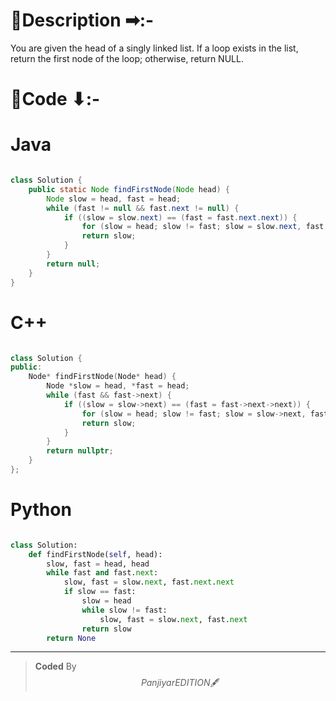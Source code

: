 # 📍Description ➡:-
<!-- Describe your first thoughts on how to solve this problem. -->
You are given the head of a singly linked list. If a loop exists in the list, return the first node of the loop; otherwise, return NULL.


# 📝Code ⬇:-



# Java
```java []

class Solution {
    public static Node findFirstNode(Node head) {
        Node slow = head, fast = head;
        while (fast != null && fast.next != null) {
            if ((slow = slow.next) == (fast = fast.next.next)) {
                for (slow = head; slow != fast; slow = slow.next, fast = fast.next);
                return slow;
            }
        }
        return null;
    }
}

```

# C++
``` cpp []

class Solution {
public:
    Node* findFirstNode(Node* head) {
        Node *slow = head, *fast = head;
        while (fast && fast->next) {
            if ((slow = slow->next) == (fast = fast->next->next)) {
                for (slow = head; slow != fast; slow = slow->next, fast = fast->next);
                return slow;
            }
        }
        return nullptr;
    }
};
```

# Python
``` python []

class Solution:
    def findFirstNode(self, head):
        slow, fast = head, head
        while fast and fast.next:
            slow, fast = slow.next, fast.next.next
            if slow == fast:
                slow = head
                while slow != fast:
                    slow, fast = slow.next, fast.next
                return slow
        return None    
```

---

>    **Coded** By $$Panjiyar EDITION 🖋  $$

               
